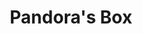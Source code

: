 ---
layout: post
title: Pandora's Box
image:
  path: /assets/img/lost_404.png
description: >
  Pandora's Box
sitemap: false
---